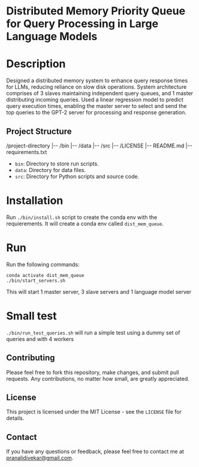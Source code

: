# Distributed Memory Priority Queue for Query Processing in Large Language Models

# Description
Designed a distributed memory system to enhance query response times for LLMs, reducing reliance on slow disk operations.
System architecture comprises of 3 slaves maintaining independent query queues, and 1 master distributing incoming queries.
Used a linear regression model to predict query execution times, enabling the master server to select and send the top queries to the GPT-2 server for processing and response generation.

## Project Structure
/project-directory
|-- /bin
|-- /data
|-- /src
|-- /LICENSE
|-- README.md
|-- requirements.txt

- `bin`: Directory to store run scripts.
- `data`: Directory for data files.
- `src`: Directory for Python scripts and source code.


# Installation
Run `./bin/install.sh` script to create the conda env with the requierements. It will create a conda env called `dist_mem_queue`.

# Run
Run the following commands:
```
conda activate dist_mem_queue
./bin/start_servers.sh
```
This will start 1 master server, 3 slave servers and 1 language model server

# Small test
`./bin/run_test_queries.sh` will run a simple test using a dummy set of queries and with 4 workers

## Contributing
Please feel free to fork this repository, make changes, and submit pull requests. Any contributions, no matter how small, are greatly appreciated.

## License
This project is licensed under the MIT License - see the `LICENSE` file for details.

## Contact
If you have any questions or feedback, please feel free to contact me at pranalidivekar@gmail.com.



